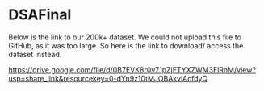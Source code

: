 # DSAFinal
Below is the link to our 200k+ dataset. We could not upload this file to GitHub, as it was too large. 
So here is the link to download/ access the dataset instead. 

https://drive.google.com/file/d/0B7EVK8r0v71pZjFTYXZWM3FlRnM/view?usp=share_link&resourcekey=0-dYn9z10tMJOBAkviAcfdyQ

